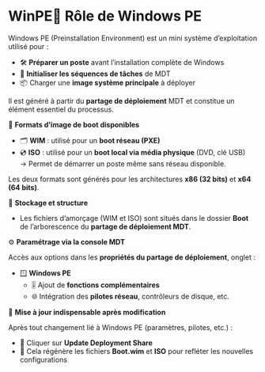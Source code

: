 # WinPE🔧 **Rôle de Windows PE**

Windows PE (Preinstallation Environment) est un mini système d’exploitation utilisé pour :

- 🛠️ **Préparer un poste** avant l’installation complète de Windows
- 🚀 **Initialiser les séquences de tâches** de MDT
- 📦 Charger une **image système principale** à déployer

Il est généré à partir du **partage de déploiement** MDT et constitue un élément essentiel du processus.



📂 **Formats d’image de boot disponibles**

- 🗂️ **WIM** : utilisé pour un **boot réseau (PXE)**
- 💿 **ISO** : utilisé pour un **boot local via média physique** (DVD, clé USB)  
  → Permet de démarrer un poste même sans réseau disponible.

Les deux formats sont générés pour les architectures **x86 (32 bits)** et **x64 (64 bits)**.



📁 **Stockage et structure**

- Les fichiers d’amorçage (WIM et ISO) sont situés dans le dossier **Boot** de l’arborescence du **partage de déploiement MDT**.



⚙️ **Paramétrage via la console MDT**

Accès aux options dans les **propriétés du partage de déploiement**, onglet :

- 🪟 **Windows PE**
  - 🎚️ Ajout de **fonctions complémentaires**
  - 🌐 Intégration des **pilotes réseau**, contrôleurs de disque, etc.



🔁 **Mise à jour indispensable après modification**

Après tout changement lié à Windows PE (paramètres, pilotes, etc.) :

- 🔄 Cliquer sur **Update Deployment Share**
- 🧱 Cela régénère les fichiers **Boot.wim** et **ISO** pour refléter les nouvelles configurations

